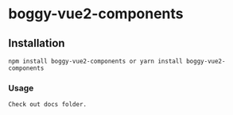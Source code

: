 # boggy-vue2-components

## Installation
```
npm install boggy-vue2-components or yarn install boggy-vue2-components
```

### Usage
```
Check out docs folder.
```

